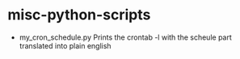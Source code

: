 # misc-python-scripts

* my_cron_schedule.py
Prints the crontab -l with the scheule part translated into plain english
